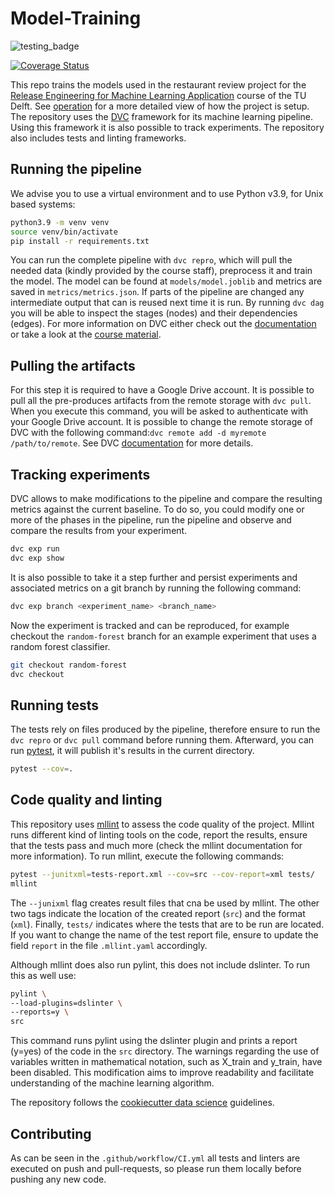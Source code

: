 # Model-Training
![testing_badge](https://github.com/remla23-team13/model-training/actions/workflows/CI.yml/badge.svg?event=pull_request)

[![Coverage Status](https://coveralls.io/repos/github/remla23-team13/model-training/badge.svg?branch=main)](https://coveralls.io/github/remla23-team13/model-training?branch=main)

This repo trains the models used in the restaurant review project for the [Release Engineering for Machine Learning Application](https://se.ewi.tudelft.nl/remla/) course of the TU Delft.
See [operation](https://github.com/remla23-team13/operation) for a more detailed view of how the project is setup.
The repository uses the [DVC](https://dvc.org/) framework for its machine learning pipeline.
Using this framework it is also possible to track experiments.
The repository also includes tests and linting frameworks.

## Running the pipeline
We advise you to use a virtual environment and to use Python v3.9, for Unix based systems:
```bash
python3.9 -m venv venv
source venv/bin/activate
pip install -r requirements.txt
```
You can run the complete pipeline with `dvc repro`, which will pull the needed data (kindly provided by the course staff), preprocess it and train the model. 
The model can be found at `models/model.joblib` and metrics are saved in `metrics/metrics.json`.
If parts of the pipeline are changed any intermediate output that can is reused next time it is run. 
By running `dvc dag` you will be able to inspect the stages (nodes) and their dependencies (edges).
For more information on DVC either check out the [documentation](https://dvc.org/doc) or take a look at the [course material](https://se.ewi.tudelft.nl/remla/material/ML_config_management/). 

## Pulling the artifacts
For this step it is required to have a Google Drive account. 
It is possible to pull all the pre-produces artifacts from the remote storage with `dvc pull`. 
When you execute this command, you will be asked to authenticate with your Google Drive account.
It is possible to change the remote storage of DVC with the following command:```dvc remote add -d myremote /path/to/remote```.
See DVC [documentation](https://dvc.org/doc/command-reference/remote) for more details.
## Tracking experiments
DVC allows to make modifications to the pipeline and compare the resulting metrics against the current baseline.
To do so, you could modify one or more of the phases in the pipeline, run the pipeline and observe and compare the results from your experiment.
```bash
dvc exp run
dvc exp show
```
It is also possible to take it a step further and persist experiments and associated metrics on a git branch by running the following command:
```bash
dvc exp branch <experiment_name> <branch_name>
```
Now the experiment is tracked and can be reproduced, for example checkout the `random-forest` branch for an example experiment that uses a random forest classifier.
```bash
git checkout random-forest
dvc checkout
```

## Running tests
The tests rely on files produced by the pipeline, therefore ensure to run the `dvc repro` or `dvc pull` command before running them.
Afterward, you can run [pytest](https://docs.pytest.org/en/7.3.x/), it will publish it's results in the current directory.
```bash
pytest --cov=.
```

## Code quality and linting
This repository uses [mllint](https://github.com/bvobart/mllint) to assess the code quality of the project.
Mllint runs different kind of linting tools on the code, report the results, ensure that the tests pass and much more (check the mllint documentation for more information).
To run mllint, execute the following commands:
```bash
pytest --junitxml=tests-report.xml --cov=src --cov-report=xml tests/
mllint
```
The `--junixml` flag creates result files that cna be used by mllint.
The other two tags indicate the location of the created report (`src`) and the format (`xml`).
Finally, `tests/` indicates where the tests that are to be run are located.
If you want to change the name of the test report file, ensure to update the field `report` in the file `.mllint.yaml` accordingly.

Although mllint does also run pylint, this does not include dslinter.
To run this as well use:
```bash
pylint \
--load-plugins=dslinter \
--reports=y \
src
```
This command runs pylint using the dslinter plugin and prints a report (y=yes) of the code in the `src` directory.
The warnings regarding the use of variables written in mathematical notation, such as X_train and y_train, have been disabled. This modification aims to improve readability and facilitate understanding of the machine learning algorithm.

The repository follows the [cookiecutter data science](https://drivendata.github.io/cookiecutter-data-science/#directory-structure) guidelines.

## Contributing
As can be seen in the `.github/workflow/CI.yml` all tests and linters are executed on push and pull-requests, so please run them locally before pushing any new code.
